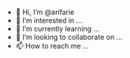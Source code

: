 - 👋 Hi, I’m @arifarie
- 👀 I’m interested in ...
- 🌱 I’m currently learning ...
- 💞️ I’m looking to collaborate on ...
- 📫 How to reach me ...

<!---
arifarie/arifarie is a ✨ special ✨ repository because its `README.md` (this file) appears on your GitHub profile.
You can click the Preview link to take a look at your changes.
--->
